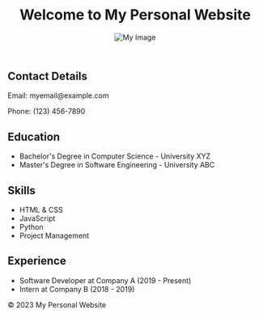 <!DOCTYPE html>
<html lang="en">
<head>
    <meta charset="UTF-8">
    <meta name="viewport" content="width=device-width, initial-scale=1.0">
    <title>My Personal Website</title>
    <link rel="stylesheet" href="styles.css">
</head>
<body>
    <header>
        <h1>Welcome to My Personal Website</h1>
        <img src="my-image.jpg" alt="My Image" />
    </header>
    <section id="contact">
        <h2>Contact Details</h2>
        <p>Email: myemail@example.com</p>
        <p>Phone: (123) 456-7890</p>
    </section>
    <section id="education">
        <h2>Education</h2>
        <ul>
            <li>Bachelor's Degree in Computer Science - University XYZ</li>
            <li>Master's Degree in Software Engineering - University ABC</li>
        </ul>
    </section>
    <section id="skills">
        <h2>Skills</h2>
        <ul>
            <li>HTML & CSS</li>
            <li>JavaScript</li>
            <li>Python</li>
            <li>Project Management</li>
        </ul>
    </section>
    <section id="experience">
        <h2>Experience</h2>
        <ul>
            <li>Software Developer at Company A (2019 - Present)</li>
            <li>Intern at Company B (2018 - 2019)</li>
        </ul>
    </section>
    <footer>
        <p>&copy; 2023 My Personal Website</p>
    </footer>
</body>
</html>
